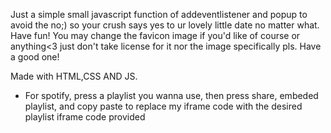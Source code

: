 Just a simple small javascript function of addeventlistener and popup to avoid the no;) so your crush says yes to ur lovely little date no matter what. 
Have fun!
You may change the favicon image if you'd like of course or anything<3 just don't take license for it nor the image specifically pls.
Have a good one!

Made with HTML,CSS AND JS. 
- For spotify, press a playlist you wanna use, then press share, embeded playlist, and copy paste to replace my iframe code with the desired playlist iframe code provided
